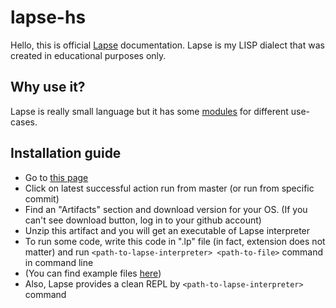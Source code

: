 # lapse-hs

Hello, this is official [Lapse](https://github.com/ProggerX/lapse-hs) documentation. Lapse is my LISP dialect that was created in educational purposes only.

## Why use it?
Lapse is really small language but it has some [modules](modules/index.md) for different use-cases.

## Installation guide
- Go to [this page](https://github.com/ProggerX/lapse-hs/actions/workflows/build.yml)
- Click on latest successful action run from master (or run from specific commit)
- Find an "Artifacts" section and download version for your OS. (If you can't see download button, log in to your github account)
- Unzip this artifact and you will get an executable of Lapse interpreter
- To run some code, write this code in ".lp" file (in fact, extension does not matter) and run `<path-to-lapse-interpreter> <path-to-file>` command in command line
- (You can find example files [here](https://github.com/ProggerX/lapse-hs/blob/master/example/))
- Also, Lapse provides a clean REPL by `<path-to-lapse-interpreter>` command
